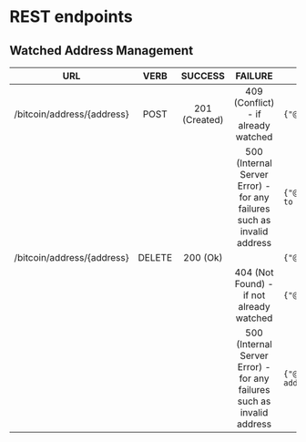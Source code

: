 
# REST endpoints

## Watched Address Management

| URL | VERB | SUCCESS | FAILURE| RESPONSE |
| --- | :---: | :---: | :---: | --- |
| /bitcoin/address/{address} | POST | 201 (Created) | 409 (Conflict) - if already watched|`{"@class":"com.bitsanity.bitchange.canonical.RestMessage","command":"/bitcoin/address/moqX6S9knQUBFQbnwWRPsybMsuZ1d9ZqcP","result":0,"message":"Ok"}`|
||||500 (Internal Server Error) - for any failures such as invalid address|`{"@class":"com.bitsanity.bitchange.canonical.RestMessage","command":"/bitcoin/address/abc123","result":1000,"message":"Trying to add invalid address to watch: abc123"}`|
| /bitcoin/address/{address} | DELETE | 200 (Ok) ||`{"@class":"com.bitsanity.bitchange.canonical.RestMessage","command":"/bitcoin/address/moqX6S9knQUBFQbnwWRPsybMsuZ1d9ZqcP","result":0,"message":"Ok"}`|
|||| 404 (Not Found) - if not already watched|`{"@class":"com.bitsanity.bitchange.canonical.RestMessage","command":"/bitcoin/address/moqX6S9knQUBFQbnwWRPsybMsuZ1d9ZqcP","result":404,"message":"Ok"}`|
||||500 (Internal Server Error) - for any failures such as invalid address|`{"@class":"com.bitsanity.bitchange.canonical.RestMessage","command":"/bitcoin/address/abc123","result":1000,"message":"Trying to remove invalid watch address: abc123"}`|

 